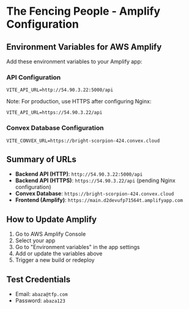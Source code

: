 # The Fencing People - Amplify Configuration

## Environment Variables for AWS Amplify

Add these environment variables to your Amplify app:

### API Configuration
```
VITE_API_URL=http://54.90.3.22:5000/api
```
Note: For production, use HTTPS after configuring Nginx:
```
VITE_API_URL=https://54.90.3.22/api
```

### Convex Database Configuration
```
VITE_CONVEX_URL=https://bright-scorpion-424.convex.cloud
```

## Summary of URLs

- **Backend API (HTTP)**: `http://54.90.3.22:5000/api`
- **Backend API (HTTPS)**: `https://54.90.3.22/api` (pending Nginx configuration)
- **Convex Database**: `https://bright-scorpion-424.convex.cloud`
- **Frontend (Amplify)**: `https://main.d2devufp71564t.amplifyapp.com`

## How to Update Amplify

1. Go to AWS Amplify Console
2. Select your app
3. Go to "Environment variables" in the app settings
4. Add or update the variables above
5. Trigger a new build or redeploy

## Test Credentials
- Email: `abaza@tfp.com`
- Password: `abaza123`